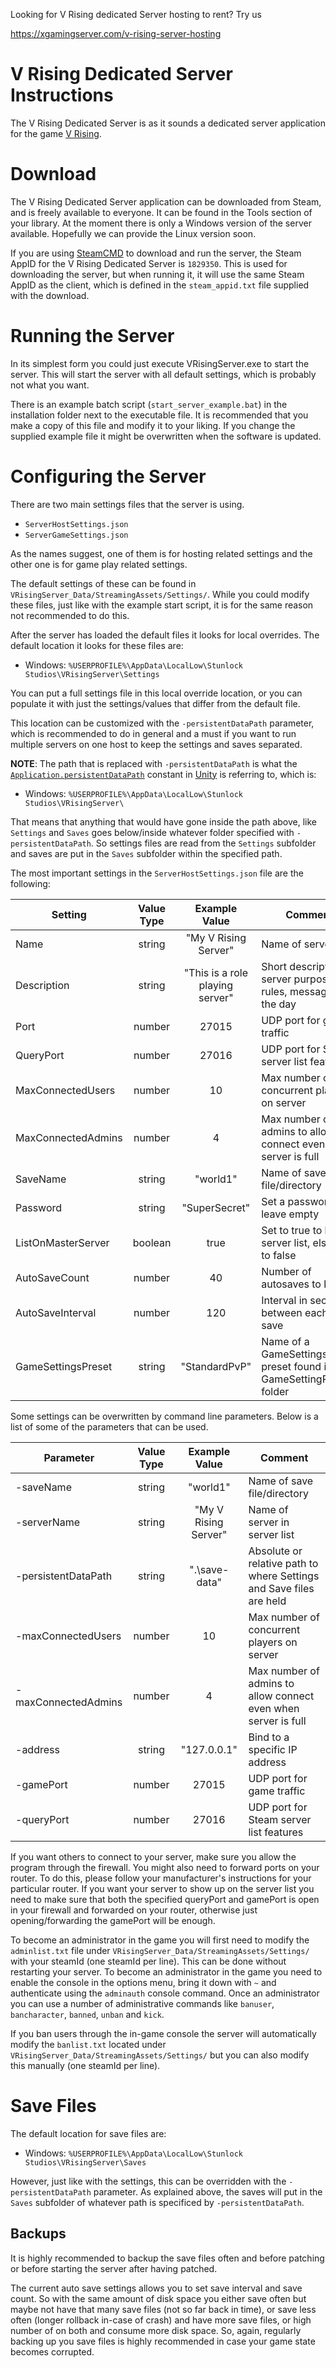 
Looking for V Rising dedicated Server hosting to rent? Try us

https://xgamingserver.com/v-rising-server-hosting

# V Rising Dedicated Server Instructions
The V Rising Dedicated Server is as it sounds a dedicated server application for the game [V Rising](https://store.steampowered.com/app/1604030/V_Rising/).

# Download
The V Rising Dedicated Server application can be downloaded from Steam, and is freely available to everyone. It can be found in the Tools section of your library. At the moment there is only a Windows version of the server available. Hopefully we can provide the Linux version soon.

If you are using [SteamCMD](https://developer.valvesoftware.com/wiki/SteamCMD) to download and run the server, the Steam AppID for the V Rising Dedicated Server is `1829350`. This is used for downloading the server, but when running it, it will use the same Steam AppID as the client, which is defined in the `steam_appid.txt` file supplied with the download.

# Running the Server
In its simplest form you could just execute VRisingServer.exe to start the server. This will start the server with all default settings, which is probably not what you want.

There is an example batch script (`start_server_example.bat`) in the installation folder next to the executable file. It is recommended that you make a copy of this file and modify it to your liking. If you change the supplied example file it might be overwritten when the software is updated.

# Configuring the Server
There are two main settings files that the server is using.
* `ServerHostSettings.json`
* `ServerGameSettings.json`

As the names suggest, one of them is for hosting related settings and the other one is for game play related settings.

The default settings of these can be found in `VRisingServer_Data/StreamingAssets/Settings/`. While you could modify these files, just like with the example start script, it is for the same reason not recommended to do this.

After the server has loaded the default files it looks for local overrides. The default location it looks for these files are:
* Windows: `%USERPROFILE%\AppData\LocalLow\Stunlock Studios\VRisingServer\Settings`

You can put a full settings file in this local override location, or you can populate it with just the settings/values that differ from the default file.

This location can be customized with the `-persistentDataPath` parameter, which is recommended to do in general and a must if you want to run multiple servers on one host to keep the settings and saves separated.

**NOTE**: The path that is replaced with `-persistentDataPath` is what the [`Application.persistentDataPath`](https://docs.unity3d.com/ScriptReference/Application-persistentDataPath.html) constant in [Unity](https://unity.com/) is referring to, which is:
* Windows: `%USERPROFILE%\AppData\LocalLow\Stunlock Studios\VRisingServer\`

That means that anything that would have gone inside the path above, like `Settings` and `Saves` goes below/inside whatever folder specified with `-persistentDataPath`. So settings files are read from the `Settings` subfolder and saves are put in the `Saves` subfolder within the specified path.

The most important settings in the `ServerHostSettings.json` file are the following:

| Setting | Value Type | Example Value | Comment |
|----------|:-------------:|:------:|---|
| Name | string | "My V Rising Server" | Name of server |
| Description | string | "This is a role playing server" | Short description of server purpose, rules, message of the day |
| Port | number | 27015 | UDP port for game traffic |
| QueryPort | number | 27016 | UDP port for Steam server list features |
| MaxConnectedUsers | number | 10 | Max number of concurrent players on server |
| MaxConnectedAdmins | number | 4 | Max number of admins to allow connect even when server is full |
| SaveName | string | "world1" | Name of save file/directory |
| Password | string | "SuperSecret" | Set a password or leave empty |
| ListOnMasterServer | boolean | true | Set to true to list on server list, else set to false |
| AutoSaveCount | number | 40 | Number of autosaves to keep |
| AutoSaveInterval | number | 120 | Interval in seconds between each auto save |
| GameSettingsPreset | string | "StandardPvP" | Name of a GameSettings preset found in the GameSettingPresets folder |

Some settings can be overwritten by command line parameters. Below is a list of some of the parameters that can be used.

| Parameter | Value Type | Example Value | Comment |
|----------|:-------------:|:------:|---|
| -saveName | string | "world1" | Name of save file/directory |
| -serverName | string | "My V Rising Server" | Name of server in server list |
| -persistentDataPath | string | ".\save-data" | Absolute or relative path to where Settings and Save files are held |
| -maxConnectedUsers | number | 10 | Max number of concurrent players on server |
| -maxConnectedAdmins | number | 4 | Max number of admins to allow connect even when server is full |
| -address | string | "127.0.0.1" | Bind to a specific IP address |
| -gamePort | number | 27015 | UDP port for game traffic |
| -queryPort | number | 27016 | UDP port for Steam server list features |

If you want others to connect to your server, make sure you allow the program through the firewall. You might also need to forward ports on your router. To do this, please follow your manufacturer's instructions for your particular router.
If you want your server to show up on the server list you need to make sure that both the specified queryPort and gamePort is open in your firewall and forwarded on your router, otherwise just opening/forwarding the gamePort will be enough.

To become an administrator in the game you will first need to modify the `adminlist.txt` file under `VRisingServer_Data/StreamingAssets/Settings/` with your steamId (one steamId per line). This can be done without restarting your server. To become an administrator in the game you need to enable the console in the options menu, bring it down with `~` and authenticate using the `adminauth` console command. Once an administrator you can use a number of administrative commands like `banuser`, `bancharacter`, `banned`, `unban` and `kick`.

If you ban users through the in-game console the server will automatically modify the `banlist.txt` located under `VRisingServer_Data/StreamingAssets/Settings/` but you can also modify this manually (one steamId per line).

# Save Files
The default location for save files are:
* Windows: `%USERPROFILE%\AppData\LocalLow\Stunlock Studios\VRisingServer\Saves`

However, just like with the settings, this can be overridden with the `-persistentDataPath` parameter. As explained above, the saves will put in the `Saves` subfolder of whatever path is specificed by `-persistentDataPath`.

## Backups
It is highly recommended to backup the save files often and before patching or before starting the server after having patched.

The current auto save settings allows you to set save interval and save count. So with the same amount of disk space you either save often but maybe not have that many save files (not so far back in time), or save less often (longer rollback in-case of crash) and have more save files, or high number of on both and consume more disk space. So, again, regularly backing up you save files is highly recommended in case your game state becomes corrupted.
